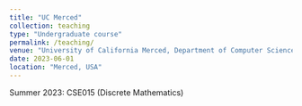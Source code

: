 ```yaml
---
title: "UC Merced"
collection: teaching
type: "Undergraduate course"
permalink: /teaching/
venue: "University of California Merced, Department of Computer Science and Engineering"
date: 2023-06-01
location: "Merced, USA"
---
```

Summer 2023: CSE015 (Discrete Mathematics)
